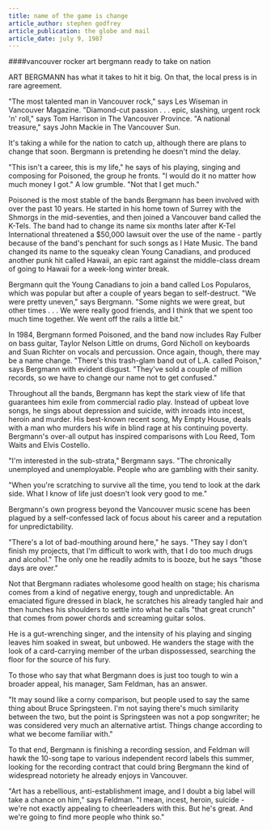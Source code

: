 ```yaml
---
title: name of the game is change
article_author: stephen godfrey
article_publication: the globe and mail
article_date: july 9, 1987
---
```

####vancouver rocker art bergmann ready to take on nation  
  
ART BERGMANN has what it takes to hit it big. On that, the local press is in rare agreement.  
  
"The most talented man in Vancouver rock," says Les Wiseman in Vancouver Magazine. "Diamond-cut passion . . . epic, slashing, urgent rock 'n' roll," says Tom Harrison in The Vancouver Province. "A national treasure," says John Mackie in The Vancouver Sun.  
  
It's taking a while for the nation to catch up, although there are plans to change that soon. Bergmann is pretending he doesn't mind the delay.  
  
"This isn't a career, this is my life," he says of his playing, singing and composing for Poisoned, the group he fronts. "I would do it no matter how much money I got." A low grumble. "Not that I get much."  
  
Poisoned is the most stable of the bands Bergmann has been involved with over the past 10 years. He started in his home town of Surrey with the Shmorgs in the mid-seventies, and then joined a Vancouver band called the K-Tels. The band had to change its name six months later after K-Tel International threatened a $50,000 lawsuit over the use of the name - partly because of the band's penchant for such songs as I Hate Music. The band changed its name to the squeaky clean Young Canadians, and produced another punk hit called Hawaii, an epic rant against the middle-class dream of going to Hawaii for a week-long winter break.  
  
Bergmann quit the Young Canadians to join a band called Los Popularos, which was popular but after a couple of years began to self-destruct. "We were pretty uneven," says Bergmann. "Some nights we were great, but other times . . . We were really good friends, and I think that we spent too much time together. We went off the rails a little bit."  
  
In 1984, Bergmann formed Poisoned, and the band now includes Ray Fulber on bass guitar, Taylor Nelson Little on drums, Gord Nicholl on keyboards and Suan Richter on vocals and percussion. Once again, though, there may be a name change. "There's this trash-glam band out of L.A. called Poison," says Bergmann with evident disgust. "They've sold a couple of million records, so we have to change our name not to get confused."  
  
Throughout all the bands, Bergmann has kept the stark view of life that guarantees him exile from commercial radio play. Instead of upbeat love songs, he sings about depression and suicide, with inroads into incest, heroin and murder. His best-known recent song, My Empty House, deals with a man who murders his wife in blind rage at his continuing poverty. Bergmann's over-all output has inspired comparisons with Lou Reed, Tom Waits and Elvis Costello.  
  
"I'm interested in the sub-strata," Bergmann says. "The chronically unemployed and unemployable. People who are gambling with their sanity.  
  
"When you're scratching to survive all the time, you tend to look at the dark side. What I know of life just doesn't look very good to me."  
  
Bergmann's own progress beyond the Vancouver music scene has been plagued by a self-confessed lack of focus about his career and a reputation for unpredictability.  
  
"There's a lot of bad-mouthing around here," he says. "They say I don't finish my projects, that I'm difficult to work with, that I do too much drugs and alcohol." The only one he readily admits to is booze, but he says "those days are over."  
  
Not that Bergmann radiates wholesome good health on stage; his charisma comes from a kind of negative energy, tough and unpredictable. An emaciated figure dressed in black, he scratches his already tangled hair and then hunches his shoulders to settle into what he calls "that great crunch" that comes from power chords and screaming guitar solos.  
  
He is a gut-wrenching singer, and the intensity of his playing and singing leaves him soaked in sweat, but unbowed. He wanders the stage with the look of a card-carrying member of the urban dispossessed, searching the floor for the source of his fury.  
  
To those who say that what Bergmann does is just too tough to win a broader appeal, his manager, Sam Feldman, has an answer.  
  
"It may sound like a corny comparison, but people used to say the same thing about Bruce Springsteen. I'm not saying there's much similarity between the two, but the point is Springsteen was not a pop songwriter; he was considered very much an alternative artist. Things change according to what we become familiar with."  
  
To that end, Bergmann is finishing a recording session, and Feldman will hawk the 10-song tape to various independent record labels this summer, looking for the recording contract that could bring Bergmann the kind of widespread notoriety he already enjoys in Vancouver.  
  
"Art has a rebellious, anti-establishment image, and I doubt a big label will take a chance on him," says Feldman. "I mean, incest, heroin, suicide - we're not exactly appealing to cheerleaders with this. But he's great. And we're going to find more people who think so."  
